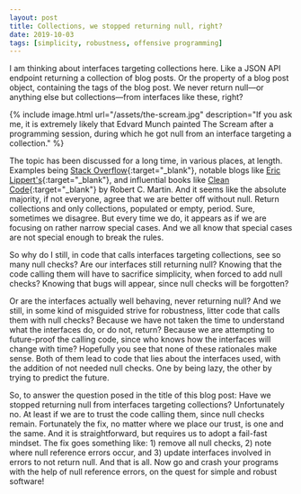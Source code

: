 ```yaml
---
layout: post
title: Collections, we stopped returning null, right?
date: 2019-10-03
tags: [simplicity, robustness, offensive programming]
---
```

I am thinking about interfaces targeting collections here. Like a JSON API endpoint returning a collection of blog posts. Or the property of a blog post object, containing the tags of the blog post. We never return null&mdash;or anything else but collections&mdash;from interfaces like these, right?

{% include image.html url="/assets/the-scream.jpg" description="If you ask me, it is extremely likely that Edvard Munch painted The Scream after a programming session, during which he got null from an interface targeting a collection." %}

The topic has been discussed for a long time, in various places, at length. Examples being [Stack Overflow](https://stackoverflow.com/questions/1969993/is-it-better-to-return-null-or-empty-collection){:target="_blank"}, notable blogs like [ Eric Lippert's](https://blogs.msdn.microsoft.com/ericlippert/2009/05/14/null-is-not-empty/){:target="_blank"}, and influential books like [Clean Code](https://www.amazon.com/dp/0132350882/){:target="_blank"} by Robert C. Martin. And it seems like the absolute majority, if not everyone, agree that we are better off without null. Return collections and only collections, populated or empty, period. Sure, sometimes we disagree. But every time we do, it appears as if we are focusing on rather narrow special cases. And we all know that special cases are not special enough to break the rules.

So why do I still, in code that calls interfaces targeting collections, see so many null checks? Are our interfaces still returning null? Knowing that the code calling them will have to sacrifice simplicity, when forced to add null checks? Knowing that bugs will appear, since null checks will be forgotten?

Or are the interfaces actually well behaving, never returning null? And we still, in some kind of misguided strive for robustness, litter code that calls them with null checks? Because we have not taken the time to understand what the interfaces do, or do not, return? Because we are attempting to future-proof the calling code, since who knows how the interfaces will change with time? Hopefully you see that none of these rationales make sense. Both of them lead to code that lies about the interfaces used, with the addition of not needed null checks. One by being lazy, the other by trying to predict the future.

So, to answer the question posed in the title of this blog post: Have we stopped returning null from interfaces targeting collections? Unfortunately no. At least if we are to trust the code calling them, since null checks remain. Fortunately the fix, no matter where we place our trust, is one and the same. And it is straightforward, but requires us to adopt a fail-fast mindset. The fix goes something like: 1) remove all null checks, 2) note where null reference errors occur, and 3) update interfaces involved in errors to not return null. And that is all. Now go and crash your programs with the help of null reference errors, on the quest for simple and robust software!
